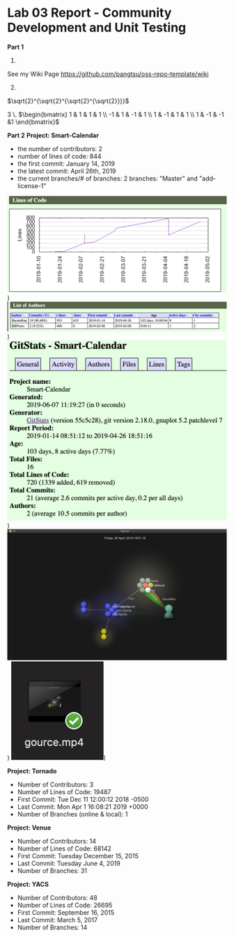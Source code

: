 # Lab 03 Report - Community Development and Unit Testing

**Part 1**

1. 

See my Wiki Page https://github.com/pangtsu/oss-repo-template/wiki

2. 
 $\sqrt{2}^{\sqrt{2}^{\sqrt{2}^{\sqrt{2}}}}$

3 \\. 
$\begin{bmatrix}
1 & 1 & 1 & 1 \\
-1 & 1 & -1 & 1 \\
1 & -1 & 1 & 1 \\
1 & -1 & -1 &1
\end{bmatrix}$


**Part 2**
**Project: Smart-Calendar**

- the number of contributors: 2
- number of lines of code: 844
- the first commit: January 14, 2019
- the latest commit: April 26th, 2019
- the current branches/# of branches: 2 branches: "Master" and "add-license-1"

![alt text](https://raw.githubusercontent.com/pangtsu/oss-repo-template/master/11.png
))
![alt text](https://raw.githubusercontent.com/pangtsu/oss-repo-template/master/22.png
))
![alt text](https://raw.githubusercontent.com/pangtsu/oss-repo-template/master/33.png
))
![alt text](https://raw.githubusercontent.com/pangtsu/oss-repo-template/master/44.png
))
![alt text](https://raw.githubusercontent.com/pangtsu/oss-repo-template/master/55.png
))

**Project: Tornado**
- Number of Contributors: 3
- Number of Lines of Code: 19487 
- First Commit: Tue Dec 11 12:00:12 2018 -0500 
- Last Commit: Mon Apr 1 16:08:21 2019 +0000 
- Number of Branches (online & local): 1 


**Project: Venue**

- Number of Contributors: 14
- Number of Lines of Code: 68142
- First Commit: Tuesday December 15, 2015
- Last Commit: Tuesday June 4, 2019
- Number of Branches: 31


**Project: YACS**

- Number of Contributors: 48
- Number of Lines of Code: 26695
- First Commit: September 16, 2015
- Last Commit: March 5, 2017
- Number of Branches: 14

